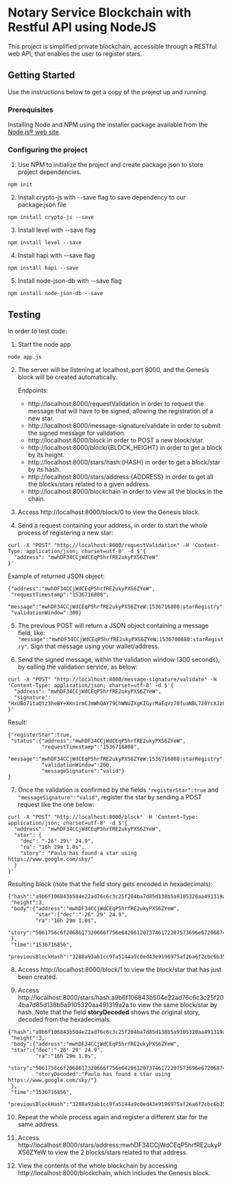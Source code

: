 # Notary Service Blockchain with Restful API using NodeJS

This project is simplified private blockchain, accessible through a RESTful web API,
that enables the user to register stars.

## Getting Started

Use the instructions below to get a copy of the project up and running.

### Prerequisites

Installing Node and NPM using the installer package available from the [Node.js® web site](https://nodejs.org/en/).

### Configuring the project

1. Use NPM to initialize the project and create package.json to store project dependencies.
```
npm init
```
2. Install crypto-js with --save flag to save dependency to our package.json file
```
npm install crypto-js --save
```
3. Install level with --save flag
```
npm install level --save
```
4. Install hapi with --save flag
```
npm install hapi --save
```
5. Install node-json-db with --save flag
```
npm install node-json-db --save
```
## Testing

In order to test code:

1. Start the node app
```
node app.js
```

2. The server will be listening at localhost, port 8000, and the Genesis block will be created automatically.

   Endpoints:

      * http://localhost:8000/requestValidation in order to request the message that will have to be signed, allowing the registration of a new star.
      * http://localhost:8000/message-signature/validate in order to submit the signed message for validation.
      * http://localhost:8000/block in order to POST a new block/star.
      * http://localhost:8000/block/{BLOCK_HEIGHT} in order to get a block by its height.
      * http://localhost:8000/stars/hash:{HASH} in order to get a block/star by its hash.
      * http://localhost:8000/stars/address:{ADDRESS} in order to get all the blocks/stars related to a given address.
      * http://localhost:8000/blockchain in order to view all the blocks in the chain.

3. Access http://localhost:8000/block/0 to view the Genesis block.

4. Send a request containing your address, in order to start the whole process of registering a new star:
```
curl -X "POST" "http://localhost:8000/requestValidation" -H 'Content-Type: application/json; charset=utf-8' -d $'{
  "address": "mwhDF34CCjWdCEqP5hrfRE2ukyPXS6ZYeW"
}'
```
   Example of returned JSON object:
```
{"address":"mwhDF34CCjWdCEqP5hrfRE2ukyPXS6ZYeW",
 "requestTimestamp":"1536716808",
 "message":"mwhDF34CCjWdCEqP5hrfRE2ukyPXS6ZYeW:1536716808:starRegistry",
 "validationWindow":300}
```

5. The previous POST will return a JSON object containing a message field, like: `"message":"mwhDF34CCjWdCEqP5hrfRE2ukyPXS6ZYeW:1536700880:starRegistry"`. Sign that message using your wallet/address.

6. Send the signed message, within the validation window (300 seconds), by calling the validation service, as below:
```
curl -X "POST" "http://localhost:8000/message-signature/validate" -H 'Content-Type: application/json; charset=utf-8' -d $'{
  "address": "mwhDF34CCjWdCEqP5hrfRE2ukyPXS6ZYeW",
  "signature": "HxUBo71taQYz3heBY+XKn1rmCJmWhQAY79ChWNUZXgKIGyrMaEqVz78fuaNBL720YcXJzQpXAUJuKHI6+n1Eg3o="
}'
```
   Result:
```
{"registerStar":true,
 "status":{"address":"mwhDF34CCjWdCEqP5hrfRE2ukyPXS6ZYeW",
           "requestTimestamp":"1536716808",
           "message":"mwhDF34CCjWdCEqP5hrfRE2ukyPXS6ZYeW:1536716808:starRegistry",
           "validationWindow":260,
           "messageSignature":"valid"}
}
```

7. Once the validation is confirmed by the fields `"registerStar":true` and `"messageSignature":"valid"`, register the star by sending a POST request like the one below:
```
curl -X "POST" "http://localhost:8000/block" -H 'Content-Type: application/json; charset=utf-8' -d $'{
  "address": "mwhDF34CCjWdCEqP5hrfRE2ukyPXS6ZYeW",
  "star": {                                                                                              
    "dec": "-26° 29\' 24.9",
    "ra": "16h 29m 1.0s",
    "story": "Paulo has found a star using https://www.google.com/sky/"
  }
}'
```
   Resulting block (note that the field story gets encoded in hexadecimals):
```
{"hash":"a9b6f106843b504e22ad76c6c3c25f204ba7d85d138b5a9105320aa491319a2a",
 "height":3,
 "body":{"address":"mwhDF34CCjWdCEqP5hrfRE2ukyPXS6ZYeW",
         "star":{"dec":"-26° 29' 24.9",
         "ra":"16h 29m 1.0s",
         "story":"5061756c6f2068617320666f756e6420612073746172207573696e672068747470733a2f2f7777772e676f6f676c652e636f6d2f736b792f"}
 },
 "time":"1536716856",
 "previousBlockHash":"3288a93ab1cc9fa5144a9c0ed43e9196975af26a6f2cbc6b352a2174cf334976"}
```

8. Access http://localhost:8000/block/1 to view the block/star that has just been created.

9. Access http://localhost:8000/stars/hash:a9b6f106843b504e22ad76c6c3c25f204ba7d85d138b5a9105320aa491319a2a to view the same block/star by hash. Note that the field **storyDecoded** shows the original story, decoded from the hexadecimals.
```
{"hash":"a9b6f106843b504e22ad76c6c3c25f204ba7d85d138b5a9105320aa491319a2a",
 "height":3,
 "body":{"address":"mwhDF34CCjWdCEqP5hrfRE2ukyPXS6ZYeW",
 "star":{"dec":"-26° 29' 24.9",
         "ra":"16h 29m 1.0s",
         "story":"5061756c6f2068617320666f756e6420612073746172207573696e672068747470733a2f2f7777772e676f6f676c652e636f6d2f736b792f",
         "storyDecoded":"Paulo has found a star using https://www.google.com/sky/"}
 },
 "time":"1536716856",
 "previousBlockHash":"3288a93ab1cc9fa5144a9c0ed43e9196975af26a6f2cbc6b352a2174cf334976"}
```

10. Repeat the whole process again and register a different star for the same address.

11. Access http://localhost:8000/stars/address:mwhDF34CCjWdCEqP5hrfRE2ukyPXS6ZYeW to view the 2 blocks/stars related to that address.

12. View the contents of the whole blockchain by accessing http://localhost:8000/blockchain, which includes the Genesis block.
